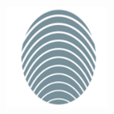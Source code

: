 <img src="https://github.com/VirtuallyRichmond/virtuallyrichmond.github.io/blob/main/test.png" alt="Testing test image.">
